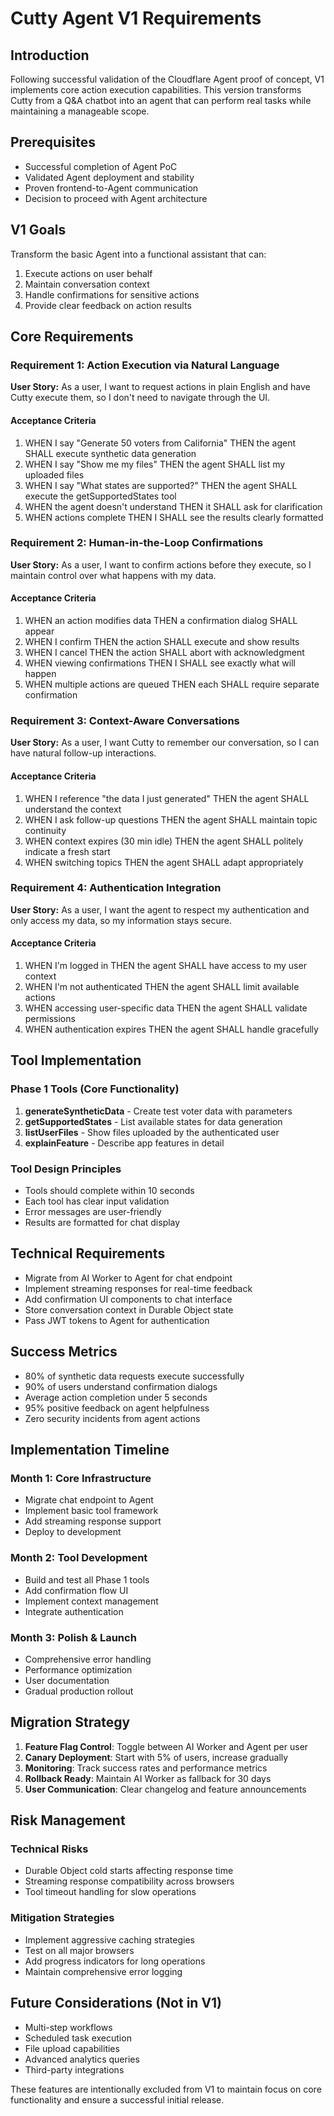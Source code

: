 # Cutty Agent V1 Requirements

## Introduction

Following successful validation of the Cloudflare Agent proof of concept, V1 implements core action execution capabilities. This version transforms Cutty from a Q&A chatbot into an agent that can perform real tasks while maintaining a manageable scope.

## Prerequisites

- Successful completion of Agent PoC
- Validated Agent deployment and stability
- Proven frontend-to-Agent communication
- Decision to proceed with Agent architecture

## V1 Goals

Transform the basic Agent into a functional assistant that can:
1. Execute actions on user behalf
2. Maintain conversation context
3. Handle confirmations for sensitive actions
4. Provide clear feedback on action results

## Core Requirements

### Requirement 1: Action Execution via Natural Language

**User Story:** As a user, I want to request actions in plain English and have Cutty execute them, so I don't need to navigate through the UI.

#### Acceptance Criteria
1. WHEN I say "Generate 50 voters from California" THEN the agent SHALL execute synthetic data generation
2. WHEN I say "Show me my files" THEN the agent SHALL list my uploaded files
3. WHEN I say "What states are supported?" THEN the agent SHALL execute the getSupportedStates tool
4. WHEN the agent doesn't understand THEN it SHALL ask for clarification
5. WHEN actions complete THEN I SHALL see the results clearly formatted

### Requirement 2: Human-in-the-Loop Confirmations

**User Story:** As a user, I want to confirm actions before they execute, so I maintain control over what happens with my data.

#### Acceptance Criteria
1. WHEN an action modifies data THEN a confirmation dialog SHALL appear
2. WHEN I confirm THEN the action SHALL execute and show results
3. WHEN I cancel THEN the action SHALL abort with acknowledgment
4. WHEN viewing confirmations THEN I SHALL see exactly what will happen
5. WHEN multiple actions are queued THEN each SHALL require separate confirmation

### Requirement 3: Context-Aware Conversations

**User Story:** As a user, I want Cutty to remember our conversation, so I can have natural follow-up interactions.

#### Acceptance Criteria
1. WHEN I reference "the data I just generated" THEN the agent SHALL understand the context
2. WHEN I ask follow-up questions THEN the agent SHALL maintain topic continuity
3. WHEN context expires (30 min idle) THEN the agent SHALL politely indicate a fresh start
4. WHEN switching topics THEN the agent SHALL adapt appropriately

### Requirement 4: Authentication Integration

**User Story:** As a user, I want the agent to respect my authentication and only access my data, so my information stays secure.

#### Acceptance Criteria
1. WHEN I'm logged in THEN the agent SHALL have access to my user context
2. WHEN I'm not authenticated THEN the agent SHALL limit available actions
3. WHEN accessing user-specific data THEN the agent SHALL validate permissions
4. WHEN authentication expires THEN the agent SHALL handle gracefully

## Tool Implementation

### Phase 1 Tools (Core Functionality)
1. **generateSyntheticData** - Create test voter data with parameters
2. **getSupportedStates** - List available states for data generation
3. **listUserFiles** - Show files uploaded by the authenticated user
4. **explainFeature** - Describe app features in detail

### Tool Design Principles
- Tools should complete within 10 seconds
- Each tool has clear input validation
- Error messages are user-friendly
- Results are formatted for chat display

## Technical Requirements

- Migrate from AI Worker to Agent for chat endpoint
- Implement streaming responses for real-time feedback
- Add confirmation UI components to chat interface
- Store conversation context in Durable Object state
- Pass JWT tokens to Agent for authentication

## Success Metrics

- 80% of synthetic data requests execute successfully
- 90% of users understand confirmation dialogs
- Average action completion under 5 seconds
- 95% positive feedback on agent helpfulness
- Zero security incidents from agent actions

## Implementation Timeline

### Month 1: Core Infrastructure
- Migrate chat endpoint to Agent
- Implement basic tool framework
- Add streaming response support
- Deploy to development

### Month 2: Tool Development
- Build and test all Phase 1 tools
- Add confirmation flow UI
- Implement context management
- Integrate authentication

### Month 3: Polish & Launch
- Comprehensive error handling
- Performance optimization
- User documentation
- Gradual production rollout

## Migration Strategy

1. **Feature Flag Control**: Toggle between AI Worker and Agent per user
2. **Canary Deployment**: Start with 5% of users, increase gradually
3. **Monitoring**: Track success rates and performance metrics
4. **Rollback Ready**: Maintain AI Worker as fallback for 30 days
5. **User Communication**: Clear changelog and feature announcements

## Risk Management

### Technical Risks
- Durable Object cold starts affecting response time
- Streaming response compatibility across browsers
- Tool timeout handling for slow operations

### Mitigation Strategies
- Implement aggressive caching strategies
- Test on all major browsers
- Add progress indicators for long operations
- Maintain comprehensive error logging

## Future Considerations (Not in V1)

- Multi-step workflows
- Scheduled task execution
- File upload capabilities
- Advanced analytics queries
- Third-party integrations

These features are intentionally excluded from V1 to maintain focus on core functionality and ensure a successful initial release.